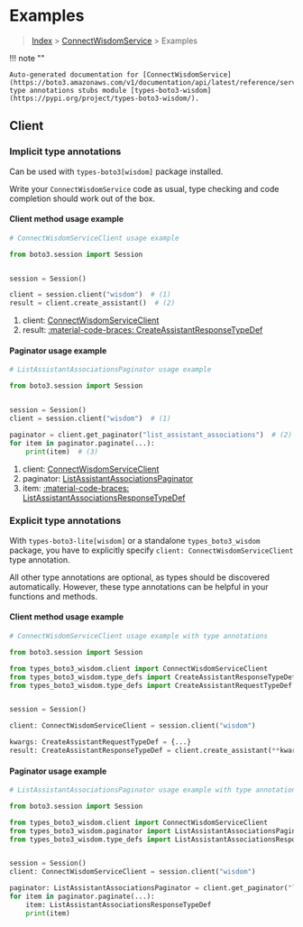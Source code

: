 # Examples

> [Index](../README.md) > [ConnectWisdomService](./README.md) > Examples

!!! note ""

    Auto-generated documentation for [ConnectWisdomService](https://boto3.amazonaws.com/v1/documentation/api/latest/reference/services/wisdom.html#connectwisdomservice)
    type annotations stubs module [types-boto3-wisdom](https://pypi.org/project/types-boto3-wisdom/).

## Client

### Implicit type annotations

Can be used with `types-boto3[wisdom]` package installed.

Write your `ConnectWisdomService` code as usual,
type checking and code completion should work out of the box.


#### Client method usage example

```python
# ConnectWisdomServiceClient usage example

from boto3.session import Session


session = Session()

client = session.client("wisdom")  # (1)
result = client.create_assistant()  # (2)
```

1. client: [ConnectWisdomServiceClient](./client.md)
2. result: [:material-code-braces: CreateAssistantResponseTypeDef](./type_defs.md#createassistantresponsetypedef)



#### Paginator usage example

```python
# ListAssistantAssociationsPaginator usage example

from boto3.session import Session


session = Session()
client = session.client("wisdom")  # (1)

paginator = client.get_paginator("list_assistant_associations")  # (2)
for item in paginator.paginate(...):
    print(item)  # (3)
```

1. client: [ConnectWisdomServiceClient](./client.md)
2. paginator: [ListAssistantAssociationsPaginator](./paginators.md#listassistantassociationspaginator)
3. item: [:material-code-braces: ListAssistantAssociationsResponseTypeDef](./type_defs.md#listassistantassociationsresponsetypedef)




### Explicit type annotations

With `types-boto3-lite[wisdom]`
or a standalone `types_boto3_wisdom` package, you have to explicitly specify `client: ConnectWisdomServiceClient` type annotation.

All other type annotations are optional, as types should be discovered automatically.
However, these type annotations can be helpful in your functions and methods.


#### Client method usage example

```python
# ConnectWisdomServiceClient usage example with type annotations

from boto3.session import Session

from types_boto3_wisdom.client import ConnectWisdomServiceClient
from types_boto3_wisdom.type_defs import CreateAssistantResponseTypeDef
from types_boto3_wisdom.type_defs import CreateAssistantRequestTypeDef


session = Session()

client: ConnectWisdomServiceClient = session.client("wisdom")

kwargs: CreateAssistantRequestTypeDef = {...}
result: CreateAssistantResponseTypeDef = client.create_assistant(**kwargs)
```



#### Paginator usage example

```python
# ListAssistantAssociationsPaginator usage example with type annotations

from boto3.session import Session

from types_boto3_wisdom.client import ConnectWisdomServiceClient
from types_boto3_wisdom.paginator import ListAssistantAssociationsPaginator
from types_boto3_wisdom.type_defs import ListAssistantAssociationsResponseTypeDef


session = Session()
client: ConnectWisdomServiceClient = session.client("wisdom")

paginator: ListAssistantAssociationsPaginator = client.get_paginator("list_assistant_associations")
for item in paginator.paginate(...):
    item: ListAssistantAssociationsResponseTypeDef
    print(item)
```




